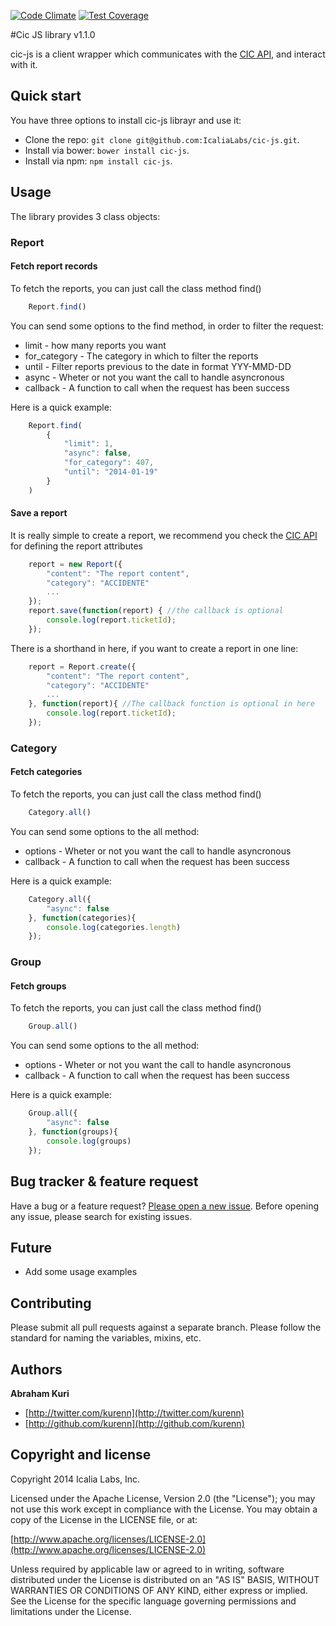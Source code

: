 [![Code Climate](https://codeclimate.com/repos/52dd5a4b6956801fd4013c0c/badges/e938cebcbd328a804962/gpa.svg)](https://codeclimate.com/repos/52dd5a4b6956801fd4013c0c/feed)
[![Test Coverage](https://codeclimate.com/repos/52dd5a4b6956801fd4013c0c/badges/e938cebcbd328a804962/coverage.svg)](https://codeclimate.com/repos/52dd5a4b6956801fd4013c0c/coverage)

#Cic JS library v1.1.0

cic-js is a client wrapper which communicates with the [CIC API](http://developers.cic.mx/api/), and interact with it.


## Quick start

You have three options to install cic-js librayr and use it:

* Clone the repo: `git clone git@github.com:IcaliaLabs/cic-js.git`.
* Install via bower: `bower install cic-js`.
* Install via npm: `npm install cic-js`.

## Usage

The library provides 3 class objects:

### Report

#### Fetch report records 

To fetch the reports, you can just call the class method find()

```javascript
	Report.find()
```

You can send some options to the find method, in order to filter the request:

* limit - how many reports you want
* for_category - The category in which to filter the reports
* until  - Filter reports previous to the date in format YYY-MMD-DD
* async - Wheter or not you want the call to handle asyncronous
* callback - A function to call when the request has been success

Here is a quick example:

```javascript
	Report.find(
		{
			"limit": 1,
			"async": false,
			"for_category": 407,
			"until": "2014-01-19"
		}
	)
```

#### Save a report

It is really simple to create a report, we recommend you check the [CIC API](http://developers.cic.mx/api/) for defining the report attributes

```javascript
	report = new Report({
		"content": "The report content",
		"category": "ACCIDENTE"
		...
	});
	report.save(function(report) { //the callback is optional
		console.log(report.ticketId);
	});
```

There is a shorthand in here, if you want to create a report in one line:

```javascript
	report = Report.create({
		"content": "The report content",
		"category": "ACCIDENTE"
		...
	}, function(report){ //The callback function is optional in here
		console.log(report.ticketId);
	});
```

### Category

#### Fetch categories

To fetch the reports, you can just call the class method find()

```javascript
	Category.all()
```

You can send some options to the all method:

* options - Wheter or not you want the call to handle asyncronous
* callback - A function to call when the request has been success

Here is a quick example:

```javascript
	Category.all({
		"async": false
	}, function(categories){
		console.log(categories.length)
	});
```

### Group

#### Fetch groups

To fetch the reports, you can just call the class method find()

```javascript
	Group.all()
```

You can send some options to the all method:

* options - Wheter or not you want the call to handle asyncronous
* callback - A function to call when the request has been success

Here is a quick example:

```javascript
	Group.all({
		"async": false
	}, function(groups){
		console.log(groups)
	});
```

## Bug tracker & feature request

Have a bug or a feature request? [Please open a new issue](https://github.com/IcaliaLabs/cic-js/issues). Before opening any issue, please search for existing issues.

## Future
* Add some usage examples

## Contributing

Please submit all pull requests against a separate branch. Please follow the standard for naming the variables, mixins, etc.

## Authors

**Abraham Kuri**

+ [http://twitter.com/kurenn](http://twitter.com/kurenn)
+ [http://github.com/kurenn](http://github.com/kurenn)

## Copyright and license

Copyright 2014 Icalia Labs, Inc.

Licensed under the Apache License, Version 2.0 (the "License");
you may not use this work except in compliance with the License.
You may obtain a copy of the License in the LICENSE file, or at:

  [http://www.apache.org/licenses/LICENSE-2.0](http://www.apache.org/licenses/LICENSE-2.0)

Unless required by applicable law or agreed to in writing, software
distributed under the License is distributed on an "AS IS" BASIS,
WITHOUT WARRANTIES OR CONDITIONS OF ANY KIND, either express or implied.
See the License for the specific language governing permissions and
limitations under the License.

